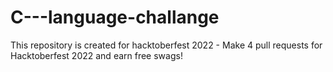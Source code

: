 # C---language-challange
This repository is created for hacktoberfest 2022 - Make 4 pull requests for Hacktoberfest 2022 and earn free swags!
